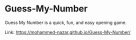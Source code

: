 # Guess-My-Number
Guess My Number is a quick, fun, and easy opening game.


Link: 
https://mohammed-nazar.github.io/Guess-My-Number/
